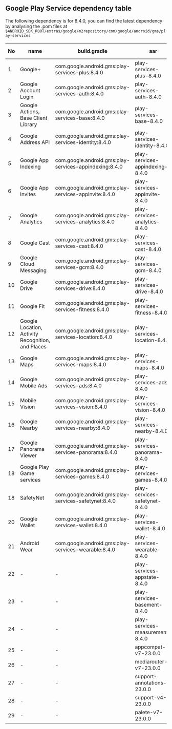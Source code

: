 
## Google Play Service dependency table

The following dependency is for 8.4.0, you can find the latest dependency by analysing the .pom files at `$ANDROID_SDK_ROOT/extras/google/m2repository/com/google/android/gms/play-services`

| No | name | build.gradle | aar  | API count | Dependency |
| --- | --- | --- | --- | --- | --- |
| 1 | Google+ | com.google.android.gms:play-services-plus:8.4.0 | play-services-plus-8.4.0 | - | 3,23,27,28 |
| 2 | Google Account Login | com.google.android.gms:play-services-auth:8.4.0 | play-services-auth-8.4.0 | - | 3,23,27,28 |
| 3 | Google Actions, Base Client Library | com.google.android.gms:play-services-base:8.4.0 | play-services-base-8.4.0 | - | 23,27,28 |
| 4 | Google Address API | com.google.android.gms:play-services-identity:8.4.0 | play-services-identity-8.4.0 | - | 3,23,27,28 |
| 5 | Google App Indexing | com.google.android.gms:play-services-appindexing:8.4.0 | play-services-appindexing-8.4.0 | - | 3,23,27,28 |
| 6 | Google App Invites | com.google.android.gms:play-services-appinvite:8.4.0 | play-services-appinvite-8.4.0 | - | 3,23,27,28 |
| 7 | Google Analytics | com.google.android.gms:play-services-analytics:8.4.0 | play-services-analytics-8.4.0 | - | 23,27,28 |
| 8 | Google Cast | com.google.android.gms:play-services-cast:8.4.0 | play-services-cast-8.4.0 | - | 3,23,25,26,27,28 |
| 9 | Google Cloud Messaging | com.google.android.gms:play-services-gcm:8.4.0 | play-services-gcm-8.4.0 | - | 3,23,24,27,28 |
| 10 | Google Drive | com.google.android.gms:play-services-drive:8.4.0 | play-services-drive-8.4.0 | - | 3,23,27,28 |
| 11 | Google Fit | com.google.android.gms:play-services-fitness:8.4.0 | play-services-fitness-8.4.0 | - | 3,12,13,23,27,28 |
| 12 | Google Location, Activity Recognition, and Places | com.google.android.gms:play-services-location:8.4.0 | play-services-location-8.4.0 | - | 3,13,23,27,28 |
| 13 | Google Maps | com.google.android.gms:play-services-maps:8.4.0 | play-services-maps-8.4.0 | - | 3,23,27,28 |
| 14 | Google Mobile Ads | com.google.android.gms:play-services-ads:8.4.0 | play-services-ads-8.4.0 | - | 23,27,28 |
| 15 | Mobile Vision | com.google.android.gms:play-services-vision:8.4.0 | play-services-vision-8.4.0 | - | 3,23,27,28 |
| 16 | Google Nearby | com.google.android.gms:play-services-nearby:8.4.0 | play-services-nearby-8.4.0 | - | 3,23,27,28 |
| 17 | Google Panorama Viewer | com.google.android.gms:play-services-panorama:8.4.0 | play-services-panorama-8.4.0 | - | 3,23,27,28 |
| 18 | Google Play Game services | com.google.android.gms:play-services-games:8.4.0 | play-services-games-8.4.0 | - | 3,10,23,27,28 |
| 18 | SafetyNet | com.google.android.gms:play-services-safetynet:8.4.0 | play-services-safetynet-8.4.0 | - | 3,23,27,28 |
| 20 | Google Wallet | com.google.android.gms:play-services-wallet:8.4.0 | play-services-wallet-8.4.0 | - | 3,4,13,23,27,28 |
| 21 | Android Wear | com.google.android.gms:play-services-wearable:8.4.0 | play-services-wearable-8.4.0 | - | 3,23,27,28 |
| 22 | - | - | play-services-appstate-8.4.0 | - | 3,23,27,28 |
| 23 | - | - | play-services-basement-8.4.0 | - | 27,28 |
| 24 | - | - | play-services-measurement-8.4.0 | - | 23,27,28 |
| 25 | - | - | appcompat-v7-23.0.0 | - | 27,28 |
| 26 | - | - | mediarouter-v7-23.0.0 | - | 23,27,28,29 |
| 27 | - | - | support-annotations-23.0.0 | - |
| 28 | - | - | support-v4-23.0.0 | - | 27 |
| 29 | - | - | palete-v7-23.0.0 | - | 27,28 |